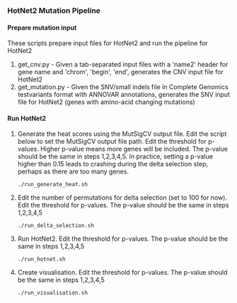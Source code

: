 ### HotNet2 Mutation Pipeline

#### Prepare mutation input
These scripts prepare input files for HotNet2 and run the pipeline for HotNet2

1. get_cnv.py - Given a tab-separated input files with a 'name2' header for gene name and 'chrom', 'begin', 'end', generates the CNV input file for HotNet2
2. get_mutation.py - Given the SNV/small indels file in Complete Genomics testvariants format with ANNOVAR annotations, generates the SNV input file for HotNet2 (genes with amino-acid changing mutations)

#### Run HotNet2
1. Generate the heat scores using the MutSigCV output file. Edit the script below to set the MutSigCV output file path. Edit the threshold for p-values. Higher p-value means more genes will be included. The p-value should be the same in steps 1,2,3,4,5. In practice, setting a p-value higher than 0.15 leads to crashing during the delta selection step, perhaps as there are too many genes.
   ```
   ./run_generate_heat.sh
   ```

2. Edit the number of permutations for delta selection (set to 100 for now). Edit the threshold for p-values. The p-value should be the same in steps 1,2,3,4,5
   ```
   ./run_delta_selection.sh
   ```

3. Run HotNet2. Edit the threshold for p-values. The p-value should be the same in steps 1,2,3,4,5
   ```
   ./run_hotnet.sh
   ```

4. Create visualisation. Edit the threshold for p-values. The p-value should be the same in steps 1,2,3,4,5
   ```
   ./run_visualisation.sh
   ```

